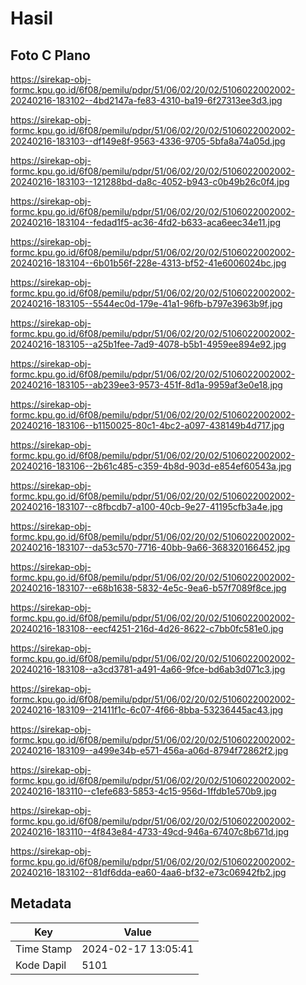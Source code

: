 # Hasil

## Foto C Plano

https://sirekap-obj-formc.kpu.go.id/6f08/pemilu/pdpr/51/06/02/20/02/5106022002002-20240216-183102--4bd2147a-fe83-4310-ba19-6f27313ee3d3.jpg

https://sirekap-obj-formc.kpu.go.id/6f08/pemilu/pdpr/51/06/02/20/02/5106022002002-20240216-183103--df149e8f-9563-4336-9705-5bfa8a74a05d.jpg

https://sirekap-obj-formc.kpu.go.id/6f08/pemilu/pdpr/51/06/02/20/02/5106022002002-20240216-183103--121288bd-da8c-4052-b943-c0b49b26c0f4.jpg

https://sirekap-obj-formc.kpu.go.id/6f08/pemilu/pdpr/51/06/02/20/02/5106022002002-20240216-183104--fedad1f5-ac36-4fd2-b633-aca6eec34e11.jpg

https://sirekap-obj-formc.kpu.go.id/6f08/pemilu/pdpr/51/06/02/20/02/5106022002002-20240216-183104--6b01b56f-228e-4313-bf52-41e6006024bc.jpg

https://sirekap-obj-formc.kpu.go.id/6f08/pemilu/pdpr/51/06/02/20/02/5106022002002-20240216-183105--5544ec0d-179e-41a1-96fb-b797e3963b9f.jpg

https://sirekap-obj-formc.kpu.go.id/6f08/pemilu/pdpr/51/06/02/20/02/5106022002002-20240216-183105--a25b1fee-7ad9-4078-b5b1-4959ee894e92.jpg

https://sirekap-obj-formc.kpu.go.id/6f08/pemilu/pdpr/51/06/02/20/02/5106022002002-20240216-183105--ab239ee3-9573-451f-8d1a-9959af3e0e18.jpg

https://sirekap-obj-formc.kpu.go.id/6f08/pemilu/pdpr/51/06/02/20/02/5106022002002-20240216-183106--b1150025-80c1-4bc2-a097-438149b4d717.jpg

https://sirekap-obj-formc.kpu.go.id/6f08/pemilu/pdpr/51/06/02/20/02/5106022002002-20240216-183106--2b61c485-c359-4b8d-903d-e854ef60543a.jpg

https://sirekap-obj-formc.kpu.go.id/6f08/pemilu/pdpr/51/06/02/20/02/5106022002002-20240216-183107--c8fbcdb7-a100-40cb-9e27-41195cfb3a4e.jpg

https://sirekap-obj-formc.kpu.go.id/6f08/pemilu/pdpr/51/06/02/20/02/5106022002002-20240216-183107--da53c570-7716-40bb-9a66-368320166452.jpg

https://sirekap-obj-formc.kpu.go.id/6f08/pemilu/pdpr/51/06/02/20/02/5106022002002-20240216-183107--e68b1638-5832-4e5c-9ea6-b57f7089f8ce.jpg

https://sirekap-obj-formc.kpu.go.id/6f08/pemilu/pdpr/51/06/02/20/02/5106022002002-20240216-183108--eecf4251-216d-4d26-8622-c7bb0fc581e0.jpg

https://sirekap-obj-formc.kpu.go.id/6f08/pemilu/pdpr/51/06/02/20/02/5106022002002-20240216-183108--a3cd3781-a491-4a66-9fce-bd6ab3d071c3.jpg

https://sirekap-obj-formc.kpu.go.id/6f08/pemilu/pdpr/51/06/02/20/02/5106022002002-20240216-183109--21411f1c-6c07-4f66-8bba-53236445ac43.jpg

https://sirekap-obj-formc.kpu.go.id/6f08/pemilu/pdpr/51/06/02/20/02/5106022002002-20240216-183109--a499e34b-e571-456a-a06d-8794f72862f2.jpg

https://sirekap-obj-formc.kpu.go.id/6f08/pemilu/pdpr/51/06/02/20/02/5106022002002-20240216-183110--c1efe683-5853-4c15-956d-1ffdb1e570b9.jpg

https://sirekap-obj-formc.kpu.go.id/6f08/pemilu/pdpr/51/06/02/20/02/5106022002002-20240216-183110--4f843e84-4733-49cd-946a-67407c8b671d.jpg

https://sirekap-obj-formc.kpu.go.id/6f08/pemilu/pdpr/51/06/02/20/02/5106022002002-20240216-183102--81df6dda-ea60-4aa6-bf32-e73c06942fb2.jpg


## Metadata

| Key        | Value               |
| ---------- | ------------------- |
| Time Stamp | 2024-02-17 13:05:41 |
| Kode Dapil | 5101                |



